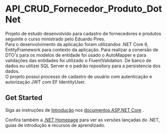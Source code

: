 API_CRUD_Fornecedor_Produto_DotNet
============

Projeto de estudo desenvolvido para cadastro de fornecedores e produtos seguinte o curso ministrado pelo Eduardo Pires.<br>
Para o desenvolvimento da aplicação foram utilizandos .NET Core 6, EntityFramework para contexto da aplicação. 
Para realizar a conersão de DTO's para os modelos de entidade foi usado o AutoMapper e para validações das entidades
foi utilizado o FluentValidation. De banco de dados eu utilizei SQL Server e o padrão repository para a persistencia dos dados.
<br>O projeto possui processo de cadastro de usuário com autenticação e autorização JWT com EF IdentityUser.

## Get Started
Siga as instruções de [Introdução](https://docs.microsoft.com/aspnet/core/getting-started) nos [documentos ASP.NET Core](https://docs.microsoft.com/aspnet/index) .

Confira também a [.NET Homepage](https://www.microsoft.com/net) para ver as versões lançadas do .NET, guias de introdução e recursos de aprendizado.